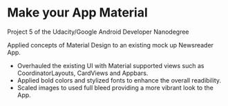 # Make your App Material
Project 5 of the Udacity/Google Android Developer Nanodegree

Applied concepts of Material Design to an existing mock up Newsreader App.

* Overhauled the existing UI with Material supported views such as CoordinatorLayouts, CardViews and Appbars.
* Applied bold colors and stylized fonts to enhance the overall readibility.
* Scaled images to used full bleed providing a more vibrant look to the App. 
